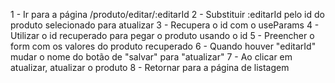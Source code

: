 1 - Ir para a página /produto/editar/:editarId
2 - Substituir :editarId pelo id do produto selecionado para atualizar
3 - Recupera o id com o useParams
4 - Utilizar o id recuperado para pegar o produto usando o id
5 - Preencher o form com os valores do produto recuperado
6 - Quando houver "editarId" mudar o nome do botão de "salvar" para "atualizar"
7 - Ao clicar em atualizar, atualizar o produto
8 - Retornar para a página de listagem